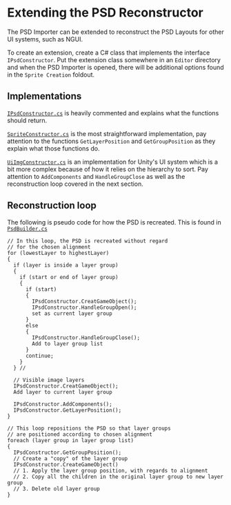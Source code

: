 Extending the PSD Reconstructor
===

The PSD Importer can be extended to reconstruct the PSD Layouts for other UI systems, such as NGUI.

To create an extension, create a C# class that implements the interface `IPsdConstructor`. Put the extension class somewhere in an `Editor` directory and when the PSD Importer is opened, there will be additional options found in the `Sprite Creation` foldout.

Implementations
---

[`IPsdConstructor.cs`](IPsdConstructor.cs) is heavily commented and explains what the functions should return.

[`SpriteConstructor.cs`](SpriteConstructor.cs) is the most straightforward implementation, pay attention to the functions `GetLayerPosition` and `GetGroupPosition` as they explain what those functions do.

[`UiImgConstructor.cs`](UiImgConstructor.cs) is an implementation for Unity's UI system which is a bit more complex because of how it relies on the hierarchy to sort. Pay attention to `AddComponents` and `HandleGroupClose` as well as the reconstruction loop covered in the next section.

Reconstruction loop
---

The following is pseudo code for how the PSD is recreated. This is found in [`PsdBuilder.cs`](PsdBuilder.cs)

```
// In this loop, the PSD is recreated without regard
// for the chosen alignment
for (lowestLayer to highestLayer)
{
  if (layer is inside a layer group)
  {
    if (start or end of layer group)
    {
      if (start)
      {
        IPsdConstructor.CreatGameObject();
        IPsdConstructor.HandleGroupOpen();
        set as current layer group
      }
      else
      {
        IPsdConstructor.HandleGroupClose();
        Add to layer group list
      }
      continue;
    }
  } //

  // Visible image layers
  IPsdConstructor.CreatGameObject();
  Add layer to current layer group

  IPsdConstructor.AddComponents();
  IPsdConstructor.GetLayerPosition();
}

// This loop repositions the PSD so that layer groups
// are positioned according to chosen alignment
foreach (layer group in layer group list)
{
  IPsdConstructor.GetGroupPosition();
  // Create a "copy" of the layer group
  IPsdConstructor.CreateGameObject()
  // 1. Apply the layer group position, with regards to alignment
  // 2. Copy all the children in the original layer group to new layer group
  // 3. Delete old layer group
}
```
